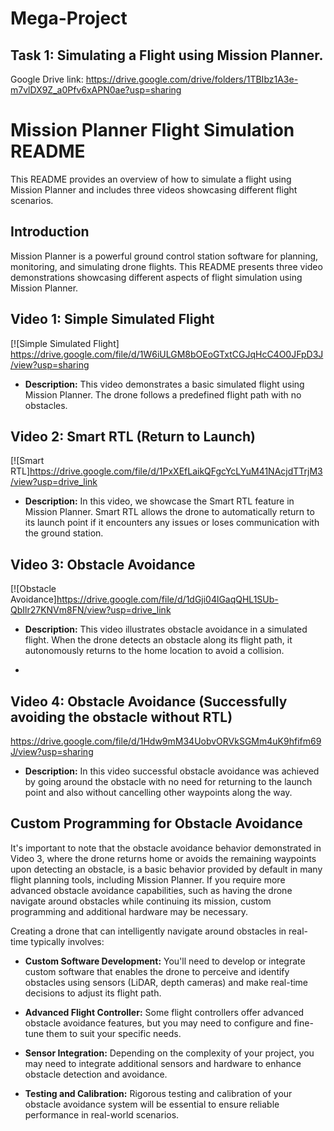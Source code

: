 # Mega-Project
## Task 1: Simulating a Flight using Mission Planner.
Google Drive link: https://drive.google.com/drive/folders/1TBIbz1A3e-m7vlDX9Z_a0Pfv6xAPN0ae?usp=sharing

# Mission Planner Flight Simulation README

This README provides an overview of how to simulate a flight using Mission Planner and includes three videos showcasing different flight scenarios.



## Introduction

Mission Planner is a powerful ground control station software for planning, monitoring, and simulating drone flights. This README presents three video demonstrations showcasing different aspects of flight simulation using Mission Planner.

## Video 1: Simple Simulated Flight

[![Simple Simulated Flight] https://drive.google.com/file/d/1W6iULGM8bOEoGTxtCGJqHcC4O0JFpD3J/view?usp=sharing
- **Description:** This video demonstrates a basic simulated flight using Mission Planner. The drone follows a predefined flight path with no obstacles.

## Video 2: Smart RTL (Return to Launch)

[![Smart RTL]https://drive.google.com/file/d/1PxXEfLaikQFgcYcLYuM41NAcjdTTrjM3/view?usp=drive_link
- **Description:** In this video, we showcase the Smart RTL feature in Mission Planner. Smart RTL allows the drone to automatically return to its launch point if it encounters any issues or loses communication with the ground station.

## Video 3: Obstacle Avoidance

[![Obstacle Avoidance]https://drive.google.com/file/d/1dGji04lGaqQHL1SUb-QbIlr27KNVm8FN/view?usp=drive_link
- **Description:** This video illustrates obstacle avoidance in a simulated flight. When the drone detects an obstacle along its flight path, it autonomously returns to the home location to avoid a collision.

- 
## Video 4: Obstacle Avoidance (Successfully avoiding the obstacle without RTL)
https://drive.google.com/file/d/1Hdw9mM34UobvORVkSGMm4uK9hfifm69J/view?usp=sharing
- **Description:** In this video successful obstacle avoidance was achieved by going around the obstacle with no need for returning to the launch point and also without cancelling other waypoints along the way.


## Custom Programming for Obstacle Avoidance

It's important to note that the obstacle avoidance behavior demonstrated in Video 3, where the drone returns home or avoids the remaining waypoints upon detecting an obstacle, is a basic behavior provided by default in many flight planning tools, including Mission Planner. If you require more advanced obstacle avoidance capabilities, such as having the drone navigate around obstacles while continuing its mission, custom programming and additional hardware may be necessary.

Creating a drone that can intelligently navigate around obstacles in real-time typically involves:

- **Custom Software Development:** You'll need to develop or integrate custom software that enables the drone to perceive and identify obstacles using sensors (LiDAR, depth cameras) and make real-time decisions to adjust its flight path.

- **Advanced Flight Controller:** Some flight controllers offer advanced obstacle avoidance features, but you may need to configure and fine-tune them to suit your specific needs.

- **Sensor Integration:** Depending on the complexity of your project, you may need to integrate additional sensors and hardware to enhance obstacle detection and avoidance.

- **Testing and Calibration:** Rigorous testing and calibration of your obstacle avoidance system will be essential to ensure reliable performance in real-world scenarios.



